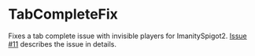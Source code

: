 # TabCompleteFix
Fixes a tab complete issue with invisible players for ImanitySpigot2.
[Issue #11](https://github.com/Imanity-Software/ImanitySpigot2-Issues/issues/11) describes the issue in details.

